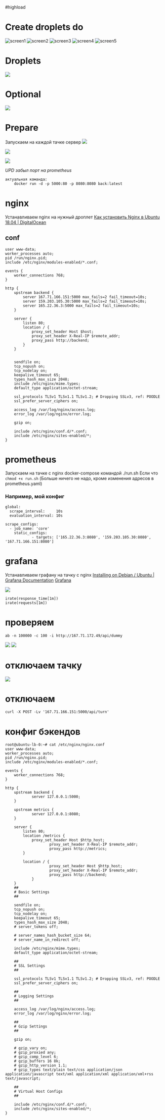 #highload
# Create droplets do
![screen1](32694A77-006C-4BB4-9AA2-C5E073C4C050.png)
![screen2](568661E2-6812-4CA8-A029-27E71BAD0338.png)
![screen3](F2DD9D8C-B776-4105-8B90-92FEEE16A024.png)
![screen4](68D63631-C206-42BC-BF7B-50A4C64E264C.png)
![screen5](90956487-18AB-4C98-8420-62BCB3549979.png)
 
# Droplets
![](9963A566-121F-476D-916E-41B201C22CAD.png)

# Optional
![](F2561A89-2FE3-4F4C-A0F6-1D7D3BD37EB4.png)

# Prepare
Запускаем на каждой тачке сервер
![](4351AD7C-BFAA-48BF-911B-4708FD934168.png)

![](F202FDD2-BF9F-40F8-8194-06213BC1E63E.png)

![](43779FEB-F2D1-4454-8B40-461A058635CF.png)

*UPD забыл порт на prometheus* 
```
актуальная команда:
	docker run -d -p 5000:80 -p 8080:8080 back:latest
```


# nginx
Устанавливаем nginx на нужный дроплет
[Как установить Nginx в Ubuntu 18.04 | DigitalOcean](https://www.digitalocean.com/community/tutorials/nginx-ubuntu-18-04-ru)

## conf
```
user www-data;
worker_processes auto;
pid /run/nginx.pid;
include /etc/nginx/modules-enabled/*.conf;

events {
    worker_connections 768;
}

http {
    upstream backend {
        server 167.71.166.151:5000 max_fails=2 fail_timeout=10s;
        server 159.203.105.30:5000 max_fails=2 fail_timeout=10s;
        server 165.22.36.3:5000 max_fails=2 fail_timeout=10s;
    }

    server {
        listen 80;
        location / {
            proxy_set_header Host $host;
            proxy_set_header X-Real-IP $remote_addr;
            proxy_pass http://backend;
        }
    }


    sendfile on;
    tcp_nopush on;
    tcp_nodelay on;
    keepalive_timeout 65;
    types_hash_max_size 2048;
    include /etc/nginx/mime.types;
    default_type application/octet-stream;

    ssl_protocols TLSv1 TLSv1.1 TLSv1.2; # Dropping SSLv3, ref: POODLE
    ssl_prefer_server_ciphers on;

    access_log /var/log/nginx/access.log;
    error_log /var/log/nginx/error.log;

    gzip on;

    include /etc/nginx/conf.d/*.conf;
    include /etc/nginx/sites-enabled/*;
}
```

# prometheus
Запускаем на тачке с nginx docker-compose командой ./run.sh
Если что `chmod +x run.sh`
(Больше ничего не надо, кроме изменения адресов в prometheus.yaml)

### Например, мой конфиг
```
global:
  scrape_interval:     10s
  evaluation_interval: 10s

scrape_configs:
  - job_name: 'core'
    static_configs:
            - targets: ['165.22.36.3:8080', '159.203.105.30:8080', '167.71.166.151:8080']
```

#  grafana
Устанавливаем графану на тачку с nginx
[Installing on Debian / Ubuntu | Grafana Documentation](https://grafana.com/docs/installation/debian/)
[Grafana](http://167.71.172.49:3000/)


![](C9D228DB-DA08-4238-B1D1-00B69EC23C92.png)

```
irate(response_time[1m])
irate(requests[1m])
```


# проверяем
`ab -n 100000 -c 100 -i http://167.71.172.49/api/dummy`

![](1CFA400D-2ED7-4EFE-A27A-40FEA3E2D59D.png)
![](7A22119B-3577-4FC0-8546-687B7057DB08.png)

# отключаем тачку
![](4ED63BF7-622E-44E8-B63D-46E56689FF68.png)

# отключаем
`curl -X POST -Lv '167.71.166.151:5000/api/turn'`

# конфиг бэкендов
```
root@ubuntu-lb-0:~# cat /etc/nginx/nginx.conf
user www-data;
worker_processes auto;
pid /run/nginx.pid;
include /etc/nginx/modules-enabled/*.conf;

events {
    worker_connections 768;
}

http {
	upstream backend {
        	server 127.0.0.1:5000;
	}

	upstream metrics {
        	server 127.0.0.1:8080;
	}

	server {
		listen 80;
		location /metrics {
			proxy_set_header Host $http_host;
                	proxy_set_header X-Real-IP $remote_addr;
	                proxy_pass http://metrics;
		}

		location / {
                	proxy_set_header Host $http_host;
	                proxy_set_header X-Real-IP $remote_addr;
	                proxy_pass http://backend;
	        }
	}
	##
	# Basic Settings
	##

	sendfile on;
	tcp_nopush on;
	tcp_nodelay on;
	keepalive_timeout 65;
	types_hash_max_size 2048;
	# server_tokens off;

	# server_names_hash_bucket_size 64;
	# server_name_in_redirect off;

	include /etc/nginx/mime.types;
	default_type application/octet-stream;

	##
	# SSL Settings
	##

	ssl_protocols TLSv1 TLSv1.1 TLSv1.2; # Dropping SSLv3, ref: POODLE
	ssl_prefer_server_ciphers on;

	##
	# Logging Settings
	##

	access_log /var/log/nginx/access.log;
	error_log /var/log/nginx/error.log;

	##
	# Gzip Settings
	##

	gzip on;

	# gzip_vary on;
	# gzip_proxied any;
	# gzip_comp_level 6;
	# gzip_buffers 16 8k;
	# gzip_http_version 1.1;
	# gzip_types text/plain text/css application/json application/javascript text/xml application/xml application/xml+rss text/javascript;

	##
	# Virtual Host Configs
	##

	include /etc/nginx/conf.d/*.conf;
	include /etc/nginx/sites-enabled/*;
}
```